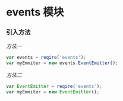 # events 模块 #

### 引入方法 ###
*方法一*
``` javascript
var events = reqire('events');
var myEmmiter = new events.EventEmitter();
```

*方法二*
``` javascript
var EventEmitter = reqire('events');
var myEmmiter = new EventEmitter();
```
